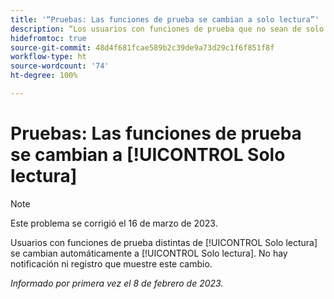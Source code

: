 ```yaml
---
title: '“Pruebas: Las funciones de prueba se cambian a solo lectura”'
description: “Los usuarios con funciones de prueba que no sean de solo lectura se cambian automáticamente a solo lectura. No hay notificación ni registro que muestre este cambio”.
hidefromtoc: true
source-git-commit: 48d4f681fcae589b2c39de9a73d29c1f6f851f8f
workflow-type: ht
source-wordcount: '74'
ht-degree: 100%

---
```



# Pruebas: Las funciones de prueba se cambian a [!UICONTROL Solo lectura]

>[!NOTE]
>
>Este problema se corrigió el 16 de marzo de 2023.

Usuarios con funciones de prueba distintas de [!UICONTROL Solo lectura] se cambian automáticamente a [!UICONTROL Solo lectura]. No hay notificación ni registro que muestre este cambio.

_Informado por primera vez el 8 de febrero de 2023._

